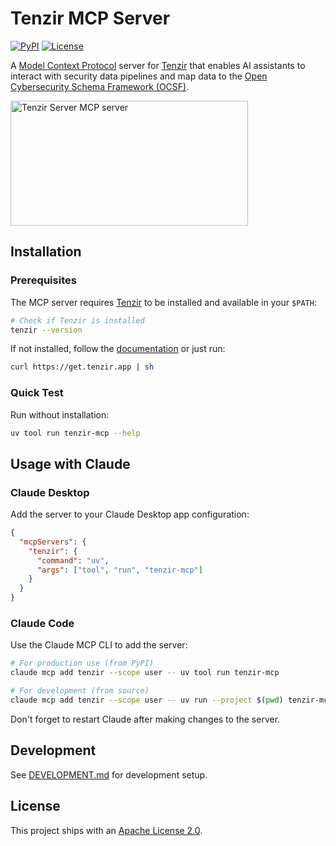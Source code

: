 # Tenzir MCP Server

[![PyPI](https://img.shields.io/pypi/v/tenzir-mcp.svg)](https://pypi.org/project/tenzir-mcp)
[![License](https://img.shields.io/badge/License-Apache_2.0-blue.svg)](https://opensource.org/licenses/Apache-2.0)

A [Model Context Protocol](https://modelcontextprotocol.io) server for
[Tenzir](https://tenzir.com) that enables AI assistants to interact with
security data pipelines and map data to the [Open Cybersecurity Schema
Framework (OCSF)](https://ocsf.io).

<a href="https://glama.ai/mcp/servers/@tenzir/mcp">
  <img width="380" height="200" src="https://glama.ai/mcp/servers/@tenzir/mcp/badge" alt="Tenzir Server MCP server" />
</a>

## Installation

### Prerequisites

The MCP server requires [Tenzir](https://tenzir.com) to be installed and available in your `$PATH`:

```sh
# Check if Tenzir is installed
tenzir --version
```

If not installed, follow the
[documentation](https://docs.tenzir.com/guides/node-setup/deploy-a-node) or just
run:

```sh
curl https://get.tenzir.app | sh
```

### Quick Test

Run without installation:

```sh
uv tool run tenzir-mcp --help
```

## Usage with Claude

### Claude Desktop

Add the server to your Claude Desktop app configuration:

```json
{
  "mcpServers": {
    "tenzir": {
      "command": "uv",
      "args": ["tool", "run", "tenzir-mcp"]
    }
  }
}
```

### Claude Code

Use the Claude MCP CLI to add the server:

```sh
# For production use (from PyPI)
claude mcp add tenzir --scope user -- uv tool run tenzir-mcp

# For development (from source)
claude mcp add tenzir --scope user -- uv run --project $(pwd) tenzir-mcp
```

Don't forget to restart Claude after making changes to the server.

## Development

See [DEVELOPMENT.md](DEVELOPMENT.md) for development setup.

## License

This project ships with an [Apache License 2.0](LICENSE).